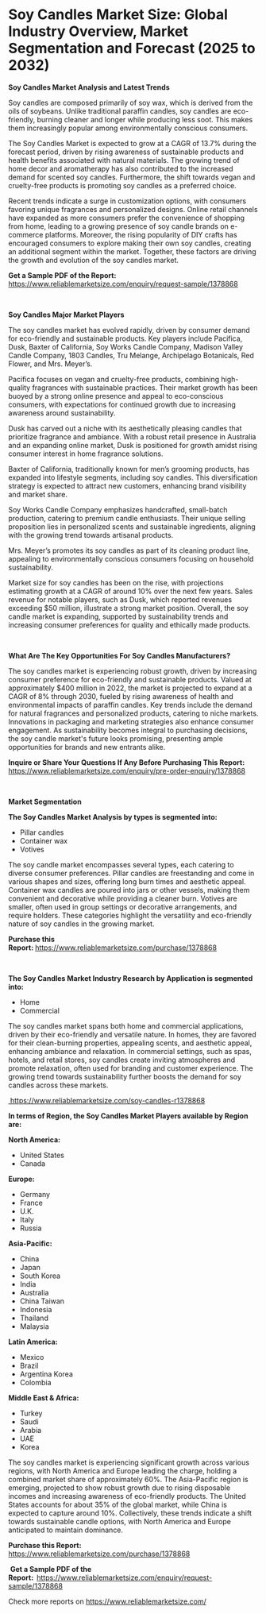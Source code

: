 <p><h1>Soy Candles Market Size: Global Industry Overview, Market Segmentation and Forecast (2025 to 2032)</h1></p><p><strong>Soy Candles Market Analysis and Latest Trends</strong></p>
<p><p>Soy candles are composed primarily of soy wax, which is derived from the oils of soybeans. Unlike traditional paraffin candles, soy candles are eco-friendly, burning cleaner and longer while producing less soot. This makes them increasingly popular among environmentally conscious consumers.</p><p>The Soy Candles Market is expected to grow at a CAGR of 13.7% during the forecast period, driven by rising awareness of sustainable products and health benefits associated with natural materials. The growing trend of home decor and aromatherapy has also contributed to the increased demand for scented soy candles. Furthermore, the shift towards vegan and cruelty-free products is promoting soy candles as a preferred choice.</p><p>Recent trends indicate a surge in customization options, with consumers favoring unique fragrances and personalized designs. Online retail channels have expanded as more consumers prefer the convenience of shopping from home, leading to a growing presence of soy candle brands on e-commerce platforms. Moreover, the rising popularity of DIY crafts has encouraged consumers to explore making their own soy candles, creating an additional segment within the market. Together, these factors are driving the growth and evolution of the soy candles market.</p></p>
<p><strong>Get a Sample PDF of the Report:&nbsp;</strong> <a href="https://www.reliablemarketsize.com/enquiry/request-sample/1378868?utm_campaign=3201&utm_medium=2&utm_source=Github&utm_content=ia&utm_term=04042025&utm_id=soy-candles">https://www.reliablemarketsize.com/enquiry/request-sample/1378868</a></p>
<p>&nbsp;</p>
<p><strong>Soy Candles Major Market Players</strong></p>
<p><p>The soy candles market has evolved rapidly, driven by consumer demand for eco-friendly and sustainable products. Key players include Pacifica, Dusk, Baxter of California, Soy Works Candle Company, Madison Valley Candle Company, 1803 Candles, Tru Melange, Archipelago Botanicals, Red Flower, and Mrs. Meyer’s. </p><p>Pacifica focuses on vegan and cruelty-free products, combining high-quality fragrances with sustainable practices. Their market growth has been buoyed by a strong online presence and appeal to eco-conscious consumers, with expectations for continued growth due to increasing awareness around sustainability.</p><p>Dusk has carved out a niche with its aesthetically pleasing candles that prioritize fragrance and ambiance. With a robust retail presence in Australia and an expanding online market, Dusk is positioned for growth amidst rising consumer interest in home fragrance solutions.</p><p>Baxter of California, traditionally known for men’s grooming products, has expanded into lifestyle segments, including soy candles. This diversification strategy is expected to attract new customers, enhancing brand visibility and market share.</p><p>Soy Works Candle Company emphasizes handcrafted, small-batch production, catering to premium candle enthusiasts. Their unique selling proposition lies in personalized scents and sustainable ingredients, aligning with the growing trend towards artisanal products.</p><p>Mrs. Meyer’s promotes its soy candles as part of its cleaning product line, appealing to environmentally conscious consumers focusing on household sustainability.</p><p>Market size for soy candles has been on the rise, with projections estimating growth at a CAGR of around 10% over the next few years. Sales revenue for notable players, such as Dusk, which reported revenues exceeding $50 million, illustrate a strong market position. Overall, the soy candle market is expanding, supported by sustainability trends and increasing consumer preferences for quality and ethically made products.</p></p>
<p>&nbsp;</p>
<p><strong>What Are The Key Opportunities For Soy Candles Manufacturers?</strong></p>
<p><p>The soy candles market is experiencing robust growth, driven by increasing consumer preference for eco-friendly and sustainable products. Valued at approximately $400 million in 2022, the market is projected to expand at a CAGR of 8% through 2030, fueled by rising awareness of health and environmental impacts of paraffin candles. Key trends include the demand for natural fragrances and personalized products, catering to niche markets. Innovations in packaging and marketing strategies also enhance consumer engagement. As sustainability becomes integral to purchasing decisions, the soy candle market's future looks promising, presenting ample opportunities for brands and new entrants alike.</p></p>
<p><strong>Inquire or Share Your Questions If Any Before Purchasing This Report:</strong> <a href="https://www.reliablemarketsize.com/enquiry/pre-order-enquiry/1378868?utm_campaign=3201&utm_medium=2&utm_source=Github&utm_content=ia&utm_term=04042025&utm_id=soy-candles">https://www.reliablemarketsize.com/enquiry/pre-order-enquiry/1378868</a></p>
<p>&nbsp;</p>
<p><strong>Market Segmentation</strong></p>
<p><strong>The Soy Candles Market Analysis by types is segmented into:</strong></p>
<p><ul><li>Pillar candles</li><li>Container wax</li><li>Votives</li></ul></p>
<p><p>The soy candle market encompasses several types, each catering to diverse consumer preferences. Pillar candles are freestanding and come in various shapes and sizes, offering long burn times and aesthetic appeal. Container wax candles are poured into jars or other vessels, making them convenient and decorative while providing a cleaner burn. Votives are smaller, often used in group settings or decorative arrangements, and require holders. These categories highlight the versatility and eco-friendly nature of soy candles in the growing market.</p></p>
<p><strong>Purchase this Report:&nbsp;</strong><a href="https://www.reliablemarketsize.com/purchase/1378868?utm_campaign=3201&utm_medium=2&utm_source=Github&utm_content=ia&utm_term=04042025&utm_id=soy-candles">https://www.reliablemarketsize.com/purchase/1378868</a></p>
<p>&nbsp;</p>
<p><strong>The Soy Candles Market Industry Research by Application is segmented into:</strong></p>
<p><ul><li>Home</li><li>Commercial</li></ul></p>
<p><p>The soy candles market spans both home and commercial applications, driven by their eco-friendly and versatile nature. In homes, they are favored for their clean-burning properties, appealing scents, and aesthetic appeal, enhancing ambiance and relaxation. In commercial settings, such as spas, hotels, and retail stores, soy candles create inviting atmospheres and promote relaxation, often used for branding and customer experience. The growing trend towards sustainability further boosts the demand for soy candles across these markets.</p></p>
<p><a href="https://www.reliablemarketsize.com/soy-candles-r1378868?utm_campaign=3201&utm_medium=2&utm_source=Github&utm_content=ia&utm_term=04042025&utm_id=soy-candles">&nbsp;https://www.reliablemarketsize.com/soy-candles-r1378868</a></p>
<p><strong>In terms of Region, the Soy Candles Market Players available by Region are:</strong></p>
<p>
    <p> <strong> North America: </strong>
        <ul>
            <li>United States</li>
            <li>Canada</li>
        </ul>
        </p> 
    <p> <strong> Europe: </strong>
        <ul>
            <li>Germany</li>
            <li>France</li>
            <li>U.K.</li>
            <li>Italy</li>
            <li>Russia</li>
        </ul>
        </p> 
    <p> <strong> Asia-Pacific: </strong>
        <ul>
            <li>China</li>
            <li>Japan</li>
            <li>South Korea</li>
            <li>India</li>
            <li>Australia</li>
            <li>China Taiwan</li>
            <li>Indonesia</li>
            <li>Thailand</li>
            <li>Malaysia</li>
        </ul>
        </p> 
    <p> <strong> Latin America: </strong>
        <ul>
            <li>Mexico</li>
            <li>Brazil</li>
            <li>Argentina Korea</li>
            <li>Colombia</li>
        </ul>
        </p> 
    <p> <strong> Middle East & Africa: </strong>
        <ul>
            <li>Turkey</li>
            <li>Saudi</li>
            <li>Arabia</li>
            <li>UAE</li>
            <li>Korea</li>
        </ul>
    </p>
    </p>
<p><p>The soy candles market is experiencing significant growth across various regions, with North America and Europe leading the charge, holding a combined market share of approximately 60%. The Asia-Pacific region is emerging, projected to show robust growth due to rising disposable incomes and increasing awareness of eco-friendly products. The United States accounts for about 35% of the global market, while China is expected to capture around 10%. Collectively, these trends indicate a shift towards sustainable candle options, with North America and Europe anticipated to maintain dominance.</p></p>
<p><strong>Purchase this Report: </strong><a href="https://www.reliablemarketsize.com/purchase/1378868?utm_campaign=3201&utm_medium=2&utm_source=Github&utm_content=ia&utm_term=04042025&utm_id=soy-candles">https://www.reliablemarketsize.com/purchase/1378868</a></p>
<p>&nbsp;<strong>Get a Sample PDF of the Report:&nbsp;&nbsp;</strong><a href="https://www.reliablemarketsize.com/enquiry/request-sample/1378868?utm_campaign=3201&utm_medium=2&utm_source=Github&utm_content=ia&utm_term=04042025&utm_id=soy-candles">https://www.reliablemarketsize.com/enquiry/request-sample/1378868</a></p>
<p><strong></strong></p>
<p>Check more reports on <a href="https://www.reliablemarketsize.com/?utm_campaign=3201&utm_medium=2&utm_source=Github&utm_content=ia&utm_term=04042025&utm_id=soy-candles">https://www.reliablemarketsize.com/</a></p>